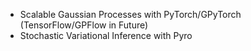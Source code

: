 
* Scalable Gaussian Processes with PyTorch/GPyTorch (TensorFlow/GPFlow in Future)
* Stochastic Variational Inference with Pyro

